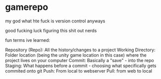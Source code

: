 # gamerepo
my god what hte fuck is version control anyways

good fucking luck figuring this shit out nerds

fun terms ive learned:

Repository (Repo): All the history/changes to a project
Working Directory: Folder location (being the unity game location in this case) where the project lives on your computer
Commit: Basically a "save" - into the repo
Staging: What happens before a commit - choosing what specifically gets commited onto git
Push: From local to webserver
Pull: from web to local
